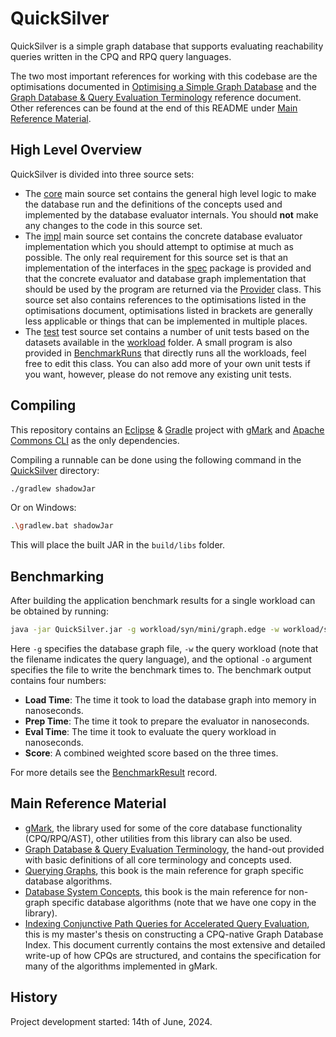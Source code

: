 # QuickSilver
QuickSilver is a simple graph database that supports evaluating reachability queries written in the CPQ and RPQ query languages.

The two most important references for working with this codebase are the optimisations documented in [Optimising a Simple Graph Database](https://research.roanh.dev/Optimising%20a%20Simple%20Graph%20Database%20v1.1.pdf) and the [Graph Database & Query Evaluation Terminology](https://research.roanh.dev/Graph%20Database%20&%20Query%20Evaluation%20Terminology%20v1.3.pdf) reference document. Other references can be found at the end of this README under [Main Reference Material](#main-reference-material).

## High Level Overview
QuickSilver is divided into three source sets:

- The [core](QuickSilver/core/nl/group9/quicksilver) main source set contains the general high level logic to make the database run and the definitions of the concepts used and implemented by the database evaluator internals. You should **not** make any changes to the code in this source set.
- The [impl](QuickSilver/impl/nl/group9/quicksilver/impl) main source set contains the concrete database evaluator implementation which you should attempt to optimise at much as possible. The only real requirement for this source set is that an implementation of the interfaces in the [spec](QuickSilver/core/nl/group9/quicksilver/core/spec) package is provided and that the concrete evaluator and database graph implementation that should be used by the program are returned via the [Provider](QuickSilver/impl/nl/group9/quicksilver/impl/Provider.java) class. This source set also contains references to the optimisations listed in the optimisations document, optimisations listed in brackets are generally less applicable or things that can be implemented in multiple places. 
- The [test](QuickSilver/test/nl/group9/quicksilver) test source set contains a number of unit tests based on the datasets available in the [workload](QuickSilver/workload) folder. A small program is also provided in [BenchmarkRuns](QuickSilver/test/nl/group9/quicksilver/BenchmarkRuns.java) that directly runs all the workloads, feel free to edit this class. You can also add more of your own unit tests if you want, however, please do not remove any existing unit tests.

## Compiling
This repository contains an [Eclipse](https://www.eclipse.org/) & [Gradle](https://gradle.org/) project with [gMark](https://github.com/RoanH/gMark) and [Apache Commons CLI](https://commons.apache.org/proper/commons-cli/introduction.html) as the only dependencies. 

Compiling a runnable can be done using the following command in the [QuickSilver](QuickSilver) directory:

```sh
./gradlew shadowJar
```

Or on Windows:

```sh
.\gradlew.bat shadowJar
```

This will place the built JAR in the `build/libs` folder.

## Benchmarking
After building the application benchmark results for a single workload can be obtained by running:

```sh
java -jar QuickSilver.jar -g workload/syn/mini/graph.edge -w workload/syn/mini/cpq.query -o result.json
```

Here `-g` specifies the database graph file, `-w` the query workload (note that the filename indicates the query language), and the optional `-o` argument specifies the file to write the benchmark times to. The benchmark output contains four numbers:

- **Load Time**: The time it took to load the database graph into memory in nanoseconds.
- **Prep Time**: The time it took to prepare the evaluator in nanoseconds.
- **Eval Time**: The time it took to evaluate the query workload in nanoseconds.
- **Score**: A combined weighted score based on the three times.

For more details see the [BenchmarkResult](QuickSilver/core/nl/group9/quicksilver/core/data/BenchmarkResult.java) record.

## Main Reference Material

- [gMark](https://github.com/RoanH/gMark), the library used for some of the core database functionality (CPQ/RPQ/AST), other utilities from this library can also be used.
- [Graph Database & Query Evaluation Terminology](https://research.roanh.dev/Graph%20Database%20&%20Query%20Evaluation%20Terminology%20v1.3.pdf), the hand-out provided with basic definitions of all core terminology and concepts used.
- [Querying Graphs](https://perso.liris.cnrs.fr/angela.bonifati/pubs/book-Bonifati-et-al-18.pdf), this book is the main reference for graph specific database algorithms.
- [Database System Concepts](https://www.db-book.com/), this book is the main reference for non-graph specific database algorithms (note that we have one copy in the library).
- [Indexing Conjunctive Path Queries for Accelerated Query Evaluation](https://thesis.roanh.dev/), this is my master's thesis on constructing a CPQ-native Graph Database Index. This document currently contains the most extensive and detailed write-up of how CPQs are structured, and contains the specification for many of the algorithms implemented in gMark.

## History
Project development started: 14th of June, 2024.
